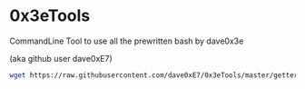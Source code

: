 # 0x3eTools

CommandLine Tool to use all the prewritten bash by dave0x3e

(aka github user dave0xE7)

```bash
wget https://raw.githubusercontent.com/dave0xE7/0x3eTools/master/getter.sh && bash getter.sh
```